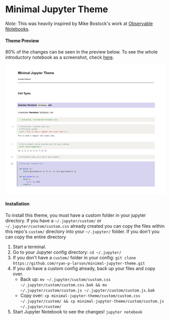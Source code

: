 # Minimal Jupyter Theme

*Note:* This was heavily inspired by Mike Bostock's work at [Observable Notebooks](https://www.observablehq.com).

#### Theme Preview 

80% of the changes can be seen in the preview below. To see the whole introductory notebook as a screenshot, check [here](imgs/theme-preview.png).

![Minimal Jupyter Cells](imgs/README-cells.PNG)


#### Installation

To install this theme, you must have a custom folder in your jupyter directory. If you have a `~/.jupyter/custom/` or `~/.jupyter/custom/custom.css` already created you can copy the files within this repo's `custom/` directory into your `~/.jupyter/` folder. If you don't you can copy the entire directory  

1. Start a terminal.
2. Go to your Jupyter config directory: `cd ~/.jupyter/`
3. If you don't have a `custom/` folder in your config: `git clone https://github.com/ryan-p-larson/minimal-jupyter-theme.git`
4. If you *do* have a custom config already, back up your files and copy over. 
	* Back up: `mv ~/.jupyter/custom/custom.css ~/.jupyter/custom/custom.css.bak && mv ~/.jupyter/custom/custom.js ~/.jupyter/custom/custom.js.bak`
	* Copy over: `cp minimal-jupyter-theme/custom/custom.css ~/.jupyter/custom/ && cp minimal-jupyter-theme/custom/custom.js ~/.jupyter/custom/`
5. Start Jupyter Notebook to see the changes! `jupyter notebook`